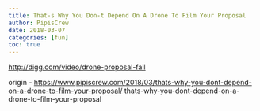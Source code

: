 ```yaml
---
title: That-s Why You Don-t Depend On A Drone To Film Your Proposal
author: PipisCrew
date: 2018-03-07
categories: [fun]
toc: true
---
```


http://digg.com/video/drone-proposal-fail

origin - https://www.pipiscrew.com/2018/03/thats-why-you-dont-depend-on-a-drone-to-film-your-proposal/ thats-why-you-dont-depend-on-a-drone-to-film-your-proposal